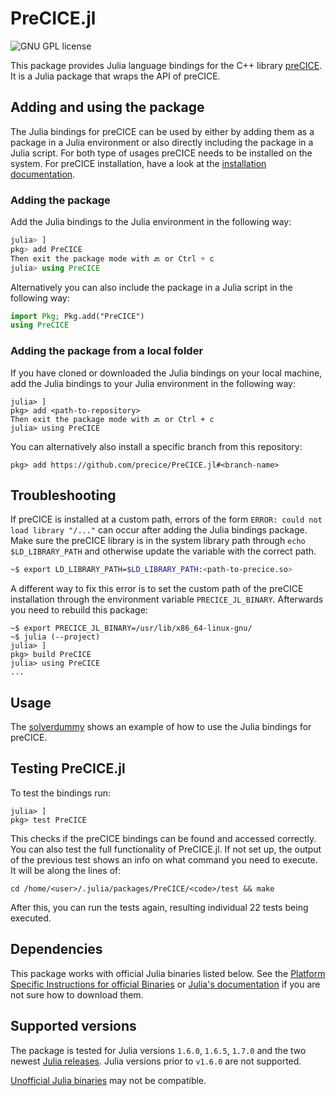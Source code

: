# PreCICE.jl

<a style="text-decoration: none" href="https://github.com/precice/julia-bindings/blob/main/LICENSE" target="_blank">
    <img src="https://img.shields.io/github/license/precice/julia-bindings.svg" alt="GNU GPL license">
</a>

This package provides Julia language bindings for the C++ library [preCICE](https://github.com/precice/precice). It is a Julia package that wraps the API of preCICE.

## Adding and using the package

The Julia bindings for preCICE can be used by either by adding them as a package in a Julia environment or also directly including the package in a Julia script. For both type of usages preCICE needs to be installed on the system. For preCICE installation, have a look at the [installation documentation](https://precice.org/installation-overview.html).

### Adding the package

Add the Julia bindings to the Julia environment in the following way:

```julia
julia> ]
pkg> add PreCICE 
Then exit the package mode with 🔙 or Ctrl + c
julia> using PreCICE
```

Alternatively you can also include the package in a Julia script in the following way:

```julia
import Pkg; Pkg.add("PreCICE")
using PreCICE
```

### Adding the package from a local folder

If you have cloned or downloaded the Julia bindings on your local machine, add the Julia bindings to your Julia environment in the following way:

```julia-repl
julia> ]
pkg> add <path-to-repository>
Then exit the package mode with 🔙 or Ctrl + c
julia> using PreCICE
```

You can alternatively also install a specific branch from this repository:
```julia-repl
pkg> add https://github.com/precice/PreCICE.jl#<branch-name>
```

## Troubleshooting

If preCICE is installed at a custom path, errors of the form ```ERROR: could not load library "/..."``` can occur after adding the Julia bindings package. Make sure the preCICE library is in the system library path through `echo $LD_LIBRARY_PATH` and otherwise update the variable with the correct path.

```bash
~$ export LD_LIBRARY_PATH=$LD_LIBRARY_PATH:<path-to-precice.so>
```

A different way to fix this error is to set the custom path of the preCICE installation through the environment variable `PRECICE_JL_BINARY`. Afterwards you need to rebuild this package:

```julia-repl
~$ export PRECICE_JL_BINARY=/usr/lib/x86_64-linux-gnu/
~$ julia (--project)
julia> ]
pkg> build PreCICE
julia> using PreCICE
...
```

## Usage

The [solverdummy](https://github.com/precice/julia-bindings/tree/main/solverdummy) shows an example of how to use the Julia bindings for preCICE.

## Testing PreCICE.jl

To test the bindings run:
```julia-repl
julia> ]
pkg> test PreCICE
```

This checks if the preCICE bindings can be found and accessed correctly.
You can also test the full functionality of PreCICE.jl. If not set up, the output of the previous test shows an info on what command you need to execute. It will be along the lines of:
```
cd /home/<user>/.julia/packages/PreCICE/<code>/test && make
```
After this, you can run the tests again, resulting individual 22 tests being executed.

## Dependencies

This package works with official Julia binaries listed below. See the [Platform Specific Instructions for official Binaries](https://julialang.org/downloads/platform/)  or [Julia's documentation](https://docs.julialang.org/en/v1/manual/getting-started/) if you are not sure how to download them.

## Supported versions

The package is tested for Julia versions `1.6.0`, `1.6.5`, `1.7.0` and the two newest [Julia releases](https://github.com/JuliaLang/julia/releases). Julia versions prior to `v1.6.0` are not supported.

[Unofficial Julia binaries](https://julialang.org/downloads/platform/#platform_specific_instructions_for_unofficial_binaries) may not be compatible.
